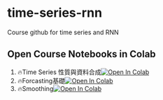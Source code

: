 # time-series-rnn
Course github for time series and RNN

## Open Course Notebooks in Colab
1. 🔥Time Series 性質與資料合成[![Open In Colab](https://colab.research.google.com/assets/colab-badge.svg)](https://colab.research.google.com/github/ShuYuHuang/time-series-rnn/blob/main/TSRNN_Part1/1_Time_Series_Traits.ipynb)
2. 🔥Forcasting基礎[![Open In Colab](https://colab.research.google.com/assets/colab-badge.svg)](https://colab.research.google.com/github/ShuYuHuang/time-series-rnn/blob/main/TSRNN_Part1/2_Naive_Forcasting_and_Metrics.ipynb)
3. 🔥Smoothing[![Open In Colab](https://colab.research.google.com/assets/colab-badge.svg)](https://colab.research.google.com/github/ShuYuHuang/time-series-rnn/blob/main/TSRNN_Part1/3_Smoothing.ipynb)